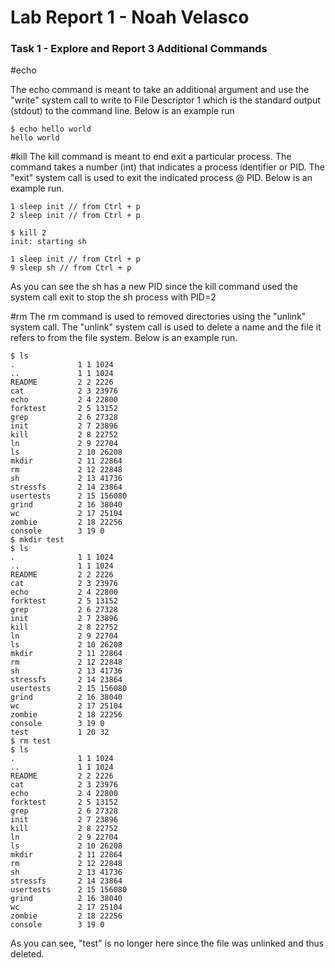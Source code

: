 # Lab Report 1 - Noah Velasco

### Task 1 - Explore and Report 3 Additional Commands


#echo

The echo command is meant to take an additional argument and use the "write" system call to write to File Descriptor 1
which is the standard output (stdout) to the command line. Below is an example run 

```
$ echo hello world
hello world
```


#kill
The kill command is meant to end exit a particular process. The command takes a number (int) that indicates a process identifier or PID. The "exit" system call is used to exit the indicated process @ PID. Below is an example run. 

```
1 sleep init // from Ctrl + p
2 sleep init // from Ctrl + p

$ kill 2
init: starting sh

1 sleep init // from Ctrl + p
9 sleep sh // from Ctrl + p
```
As you can see the sh has a new PID since the kill command used the system call exit to stop the sh process with PID=2

#rm 
The rm command is used to removed directories using the "unlink" system call. The "unlink" system call is used to delete a name and the file it refers to from the file system. Below is an example run. 

```
$ ls
.              1 1 1024
..             1 1 1024
README         2 2 2226
cat            2 3 23976
echo           2 4 22800
forktest       2 5 13152
grep           2 6 27328
init           2 7 23896
kill           2 8 22752
ln             2 9 22704
ls             2 10 26208
mkdir          2 11 22864
rm             2 12 22848
sh             2 13 41736
stressfs       2 14 23864
usertests      2 15 156080
grind          2 16 38040
wc             2 17 25104
zombie         2 18 22256
console        3 19 0
$ mkdir test
$ ls
.              1 1 1024
..             1 1 1024
README         2 2 2226
cat            2 3 23976
echo           2 4 22800
forktest       2 5 13152
grep           2 6 27328
init           2 7 23896
kill           2 8 22752
ln             2 9 22704
ls             2 10 26208
mkdir          2 11 22864
rm             2 12 22848
sh             2 13 41736
stressfs       2 14 23864
usertests      2 15 156080
grind          2 16 38040
wc             2 17 25104
zombie         2 18 22256
console        3 19 0
test           1 20 32
$ rm test
$ ls
.              1 1 1024
..             1 1 1024
README         2 2 2226
cat            2 3 23976
echo           2 4 22800
forktest       2 5 13152
grep           2 6 27328
init           2 7 23896
kill           2 8 22752
ln             2 9 22704
ls             2 10 26208
mkdir          2 11 22864
rm             2 12 22848
sh             2 13 41736
stressfs       2 14 23864
usertests      2 15 156080
grind          2 16 38040
wc             2 17 25104
zombie         2 18 22256
console        3 19 0
```
As you can see, "test" is no longer here since the file was unlinked and thus deleted. 




